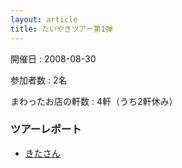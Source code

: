 ```yaml
---
layout: article
title: たいやきツアー第1弾
---
```


開催日
: 2008-08-30

参加者数
: 2名

まわったお店の軒数
: 4軒（うち2軒休み）

### ツアーレポート

  * [きたさん](http://kitaj.no-ip.com/tdiary/20080830.html#p01)
